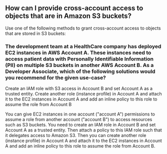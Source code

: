 ## How can I provide cross-account access to objects that are in Amazon S3 buckets?

Use one of the following methods to grant cross-account access to objects that are stored in S3 buckets:

### The development team at a HealthCare company has deployed EC2 instances in AWS Account A. These instances need to access patient data with Personally Identifiable Information (PII) on multiple S3 buckets in another AWS Account B. As a Developer Associate, which of the following solutions would you recommend for the given use-case?

Create an IAM role with S3 access in Account B and set Account A as a trusted entity. Create another role (instance profile) in Account A and attach it to the EC2 instances in Account A and add an inline policy to this role to assume the role from Account B

You can give EC2 instances in one account ("account A") permissions to assume a role from another account ("account B") to access resources such as S3 buckets. You need to create an IAM role in Account B and set Account A as a trusted entity. Then attach a policy to this IAM role such that it delegates access to Amazon S3. Then you can create another role (instance profile) in Account A and attach it to the EC2 instances in Account A and add an inline policy to this role to assume the role from Account B.

